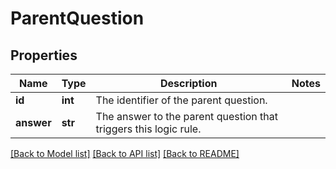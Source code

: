 # ParentQuestion

## Properties
Name | Type | Description | Notes
------------ | ------------- | ------------- | -------------
**id** | **int** | The identifier of the parent question. | 
**answer** | **str** | The answer to the parent question that triggers this logic rule. | 

[[Back to Model list]](../README.md#documentation-for-models) [[Back to API list]](../README.md#documentation-for-api-endpoints) [[Back to README]](../README.md)

